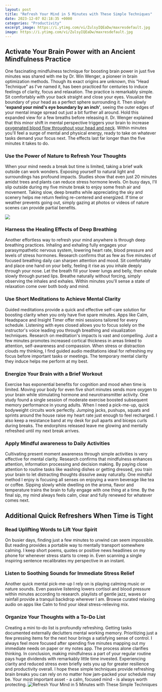 ```yaml
---
layout: post
title: "Refresh Your Mind in 5 Minutes with These Simple Techniques"
date: 2023-12-07 02:18:35 +0000
categories: "Productivity"
excerpt_image: https://i.ytimg.com/vi/ZulsyIQEaDw/maxresdefault.jpg
image: https://i.ytimg.com/vi/ZulsyIQEaDw/maxresdefault.jpg
---
```


## Activate Your Brain Power with an Ancient Mindfulness Practice
One fascinating mindfulness technique for boosting brain power in just five minutes was shared with me by Dr. Win Wenger, a pioneer in brain optimization methods. Though its exact origins are unknown, this "Head Technique" as I've named it, has been practiced for centuries to induce feelings of clarity, focus and relaxation. 
The practice is remarkably simple. Sit comfortably with your back straight and close your eyes. Visualize the boundary of your head as a perfect sphere surrounding it. Then slowly **'expand your mind's eye boundary by an inch'**, seeing the outer edges of your mental image spread out just a bit further all around. Hold this expanded view for a few breaths before releasing it. 
Dr. Wenger explained that this minor shift in mental perspective triggers your brain to increase [oxygenated blood flow throughout your head and neck](https://store.fi.io.vn/xmas-matching-holiday-outfits-shiba-inu-dog-christmas-tree-2). Within minutes you'll feel a surge of mental and physical energy, ready to take on whatever tasks demand your focus next. The effects last far longer than the five minutes it takes to do.
### Use the Power of Nature to Refresh Your Thoughts
When your mind needs a break but time is limited, taking a brief walk outside can work wonders. Exposing yourself to natural light and surroundings has profound impacts. Studies show that even just 20 minutes amidst trees and plants can reduce stress hormone levels. 
On busy days, I'll slip outside during my five minute break to enjoy some fresh air and movement. Taking slow, deep breaths while appreciating the sky and scenery helps me return feeling re-centered and energized. If time or weather prevents going out, simply gazing at photos or videos of nature scenes can provide partial benefits.

![](http://www.bitrebels.com/wp-content/uploads/2013/10/how-to-relax-fast-chart.jpg)
### Harness the Healing Effects of Deep Breathing 
Another effortless way to refresh your mind anywhere is through deep breathing practices. Inhaling and exhaling fully engages your parasympathetic nervous system, lowering heart rate, blood pressure and levels of stress hormones. Research confirms that as few as five minutes of focused breathing daily can sharpen attention and mood.
Sit comfortably and place one hand on your belly, feeling it rise as you inhale deeply through your nose. Let the breath fill your lower lungs and belly, then exhale slowly through pursed lips. Breathe naturally without forcing, simply observing the inhales and exhales. Within minutes you'll sense a state of relaxation come over both body and mind.
### Use Short Meditations to Achieve Mental Clarity
Guided meditations provide a quick and effective self-care solution for boosting clarity when you only have five spare minutes. Apps like Calm, Headspace and Insight Timer offer mini sessions tailored for every schedule. Listening with eyes closed allows you to focus solely on the instructor's voice leading you through breathing and visualization techniques. 
Research on meditation's impacts is vast and compelling. Just a few minutes promotes increased cortical thickness in areas linked to attention, self-awareness and compassion. When stress or distraction clouds my thinking, I find guided audio meditations ideal for refreshing my focus before important tasks or meetings. The temporary mental clarity they induce helps me perform at my best.
### Energize Your Brain with a Brief Workout 
Exercise has exponential benefits for cognition and mood when time is limited. Moving your body for even five short minutes sends more oxygen to your brain while stimulating hormone and neurotransmitter activity. One study found a single session of moderate exercise boosted subsequent memory performance in young adults.
When I need a pick-me-up, quick bodyweight circuits work perfectly. Jumping jacks, pushups, squats and sprints around the house raise my heart rate just enough to feel recharged. I also keep a resistance band at my desk for pull aparts and biceps curls during breaks. The endorphins released leave me glowing and mentally refreshed until my next break arrives.
### Apply Mindful awareness to Daily Activities  
Cultivating present moment awareness through simple activities is very effective for mental clarity. Research confirms that mindfulness enhances attention, information processing and decision making. By paying close attention to routine tasks like washing dishes or getting dressed, you train your brain to let distracting thoughts dissolve away naturally. 
One mindful method I enjoy is focusing all senses on enjoying a warm beverage like tea or coffee. Sipping slowly while dwelling on the aroma, flavor and temperature trains the brain to fully engage with one thing at a time. By the final sip, my mind always feels calm, clear and fully renewed for whatever comes next.
## Additional Quick Refreshers When Time is Tight
### Read Uplifting Words to Lift Your Spirit
On busier days, finding just a few minutes to unwind can seem impossible. But reading provides a portable way to mentally transport somewhere calming. I keep short poems, quotes or positive news headlines on my phone for whenever stress starts to creep in. Even scanning a single inspiring sentence recalibrates my perspective in an instant.
### Listen to Soothing Sounds for Immediate Stress Relief
Another quick mental pick-me-up I rely on is playing calming music or nature sounds. Even passive listening lowers cortisol and blood pressure within minutes according to research. playlists of gentle jazz, waves or rainfall provide a tranquil backdrop wherever I am. Browse curated relaxing audio on apps like Calm to find your ideal stress-relieving mix.
### Organize Your Thoughts with a To-Do List 
Creating a mini to-do list is profoundly refreshing. Getting tasks documented externally declutters mental working memory. Prioritizing just a few pressing items for the next hour brings a satisfying sense of control. I always feel more focused after spending five minutes mapping out my immediate needs on paper or my notes app. The process alone clarifies thinking.
In conclusion, making mindfulness a part of your regular routine pays huge dividends with remarkably little time invested. Experiencing clarity and reduced stress even briefly sets you up for greater resilience and productivity overall. I hope these simple techniques provide refreshing brain breaks you can rely on no matter how jam-packed your schedule may be. Your most important asset - a calm, focused mind - is always worth protecting.
![Refresh Your Mind in 5 Minutes with These Simple Techniques](https://i.ytimg.com/vi/ZulsyIQEaDw/maxresdefault.jpg)